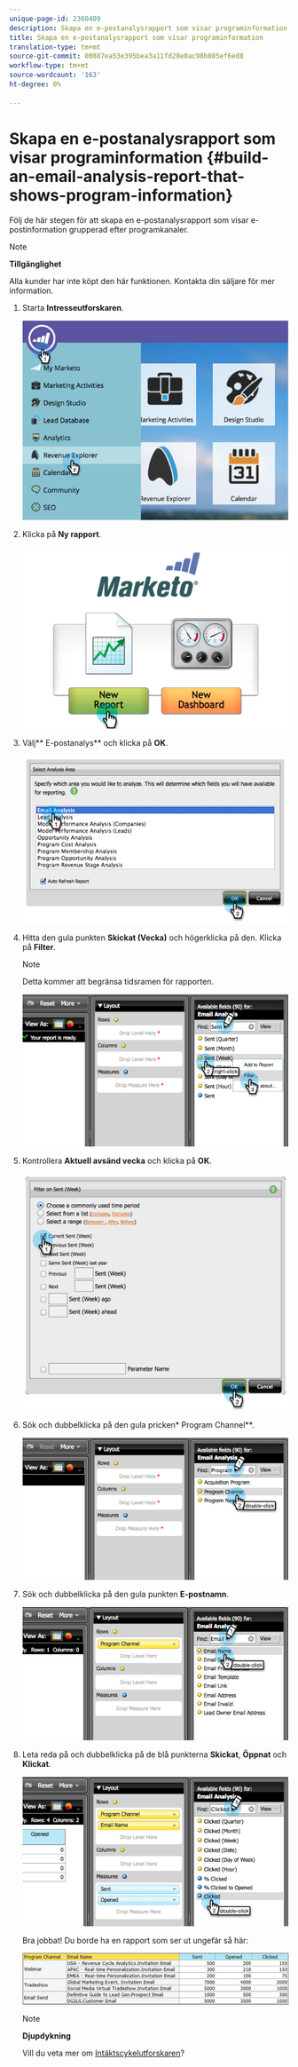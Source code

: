 ```yaml
---
unique-page-id: 2360409
description: Skapa en e-postanalysrapport som visar programinformation - Marketo Docs - produktdokumentation
title: Skapa en e-postanalysrapport som visar programinformation
translation-type: tm+mt
source-git-commit: 00887ea53e395bea3a11fd28e0ac98b085ef6ed8
workflow-type: tm+mt
source-wordcount: '163'
ht-degree: 0%

---
```



# Skapa en e-postanalysrapport som visar programinformation {#build-an-email-analysis-report-that-shows-program-information}

Följ de här stegen för att skapa en e-postanalysrapport som visar e-postinformation grupperad efter programkanaler.

>[!NOTE]
>
>**Tillgänglighet**
>
>Alla kunder har inte köpt den här funktionen. Kontakta din säljare för mer information.

1. Starta **Intresseutforskaren**.

   ![](assets/image2014-9-17-19-3a42-3a26.png)

1. Klicka på **Ny rapport**.

   ![](assets/image2014-9-17-19-3a42-3a32.png)

1. Välj** E-postanalys** och klicka på **OK**.

   ![](assets/image2014-9-17-19-3a43-3a20.png)

1. Hitta den gula punkten **Skickat (Vecka)** och högerklicka på den. Klicka på **Filter**.

   >[!NOTE]
   >
   >Detta kommer att begränsa tidsramen för rapporten.

   ![](assets/image2014-9-17-19-3a43-3a49.png)

1. Kontrollera **Aktuell avsänd vecka** och klicka på **OK**.

   ![](assets/image2014-9-17-19-3a43-3a59.png)

1. Sök och dubbelklicka på den gula pricken* Program Channel**.

   ![](assets/image2014-9-17-19-3a44-3a14.png)

1. Sök och dubbelklicka på den gula punkten **E-postnamn**.

   ![](assets/image2014-9-17-19-3a44-3a34.png)

1. Leta reda på och dubbelklicka på de blå punkterna **Skickat**, **Öppnat** och **Klickat**.

   ![](assets/image2014-9-17-19-3a44-3a41.png)

   Bra jobbat! Du borde ha en rapport som ser ut ungefär så här:

   ![](assets/image2014-9-17-19-3a45-3a1.png)

   >[!NOTE]
   >
   >**Djupdykning**
   >
   >
   >Vill du veta mer om [Intäktscykelutforskaren](http://docs.marketo.com/display/docs/revenue+cycle+analytics)?


